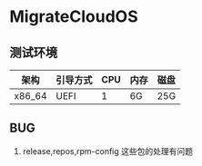 # MigrateCloudOS

## 测试环境

| 架构   | 引导方式 | CPU | 内存 | 磁盘 |
| ------ | -------- | --- | ---- | ---- |
| x86_64 | UEFI     | 1   | 6G   | 25G  |

## BUG

1. release,repos,rpm-config 这些包的处理有问题
